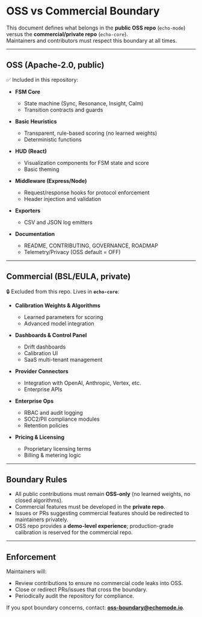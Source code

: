 # OSS vs Commercial Boundary

This document defines what belongs in the **public OSS repo** (`echo-mode`) versus the **commercial/private repo** (`echo-core`).  
Maintainers and contributors must respect this boundary at all times.

---

## OSS (Apache-2.0, public)

✅ Included in this repository:

- **FSM Core**  
  - State machine (Sync, Resonance, Insight, Calm)  
  - Transition contracts and guards

- **Basic Heuristics**  
  - Transparent, rule-based scoring (no learned weights)  
  - Deterministic functions

- **HUD (React)**  
  - Visualization components for FSM state and score  
  - Basic theming

- **Middleware (Express/Node)**  
  - Request/response hooks for protocol enforcement  
  - Header injection and validation

- **Exporters**  
  - CSV and JSON log emitters

- **Documentation**  
  - README, CONTRIBUTING, GOVERNANCE, ROADMAP  
  - Telemetry/Privacy (OSS default = OFF)

---

## Commercial (BSL/EULA, private)

🔒 Excluded from this repo. Lives in **`echo-core`**:

- **Calibration Weights & Algorithms**  
  - Learned parameters for scoring  
  - Advanced model integration

- **Dashboards & Control Panel**  
  - Drift dashboards  
  - Calibration UI  
  - SaaS multi-tenant management

- **Provider Connectors**  
  - Integration with OpenAI, Anthropic, Vertex, etc.  
  - Enterprise APIs

- **Enterprise Ops**  
  - RBAC and audit logging  
  - SOC2/PII compliance modules  
  - Retention policies

- **Pricing & Licensing**  
  - Proprietary licensing terms  
  - Billing & metering logic

---

## Boundary Rules

- All public contributions must remain **OSS-only** (no learned weights, no closed algorithms).  
- Commercial features must be developed in the **private repo**.  
- Issues or PRs suggesting commercial features should be redirected to maintainers privately.  
- OSS repo provides a **demo-level experience**; production-grade calibration is reserved for the commercial repo.

---

## Enforcement

Maintainers will:

- Review contributions to ensure no commercial code leaks into OSS.  
- Close or redirect PRs/issues that cross the boundary.  
- Periodically audit the repository for compliance.

If you spot boundary concerns, contact: **oss-boundary@echomode.io**.

